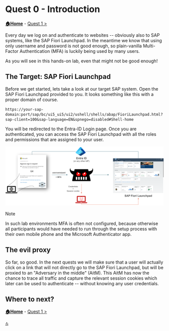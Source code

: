 # Quest 0 - Introduction

**[🏠Home](../README.md)** - [ Quest 1 >](quest1.md)

Every day we log on and authenticate to websites -- obviously also to SAP systems, like the SAP Fiori Launchpad. In the meantime we know that using only username and password is not good enough, so plain-vanilla Multi-Factor Authentication (MFA) is luckily being used by many users.

As you will see in this hands-on lab, even that might not be good enough!

## The Target: SAP Fiori Launchpad

Before we get started, lets take a look at our target SAP system. Open the SAP Fiori Launchpad provided to you. It looks something like this with a proper domain of course.

```plaintext
https://your-sap-domain:port/sap/bc/ui5_ui5/ui2/ushell/shells/abap/FioriLaunchpad.html?sap-client=100&sap-language=EN&spnego=disabled#Shell-home
```

You will be redirected to the Entra-ID Login page. Once you are authenticated, you can access the SAP Fiori Launchpad with all the roles and permissions that are assigned to your user.

<p align="center" width="100%">
<img alt="Cookie editor" src="assets/quest0/overview.png"  width="1000">
</p>

> [!NOTE]
> In such lab environments MFA is often not configured, because otherwise all participants would have needed to run through the setup process with their own mobile phone and the Microsoft Authenticator app.

## The evil proxy

So far, so good. In the next quests we will make sure that a user will actually click on a link that will not directly go to the SAP Fiori Launchpad, but will be proxied to an "Adversary in the middle" (AitM). This AitM has now the chance to trace all traffic and capture the relevant session cookies which later can be used to authenticate -- without knowing any user credentials.

## Where to next?

**[🏠Home](../README.md)** - [ Quest 1 >](quest1.md)

[🔝](#)
